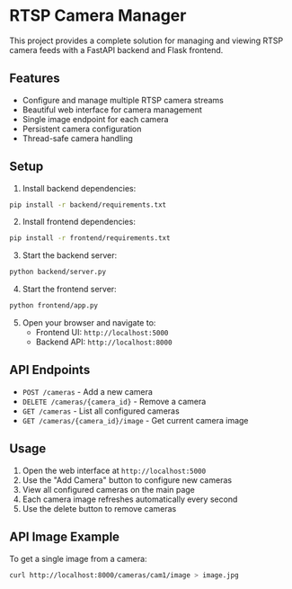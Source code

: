 # RTSP Camera Manager

This project provides a complete solution for managing and viewing RTSP camera feeds with a FastAPI backend and Flask frontend.

## Features

- Configure and manage multiple RTSP camera streams
- Beautiful web interface for camera management
- Single image endpoint for each camera
- Persistent camera configuration
- Thread-safe camera handling

## Setup

1. Install backend dependencies:
```bash
pip install -r backend/requirements.txt
```

2. Install frontend dependencies:
```bash
pip install -r frontend/requirements.txt
```

3. Start the backend server:
```bash
python backend/server.py
```

4. Start the frontend server:
```bash
python frontend/app.py
```

5. Open your browser and navigate to:
   - Frontend UI: `http://localhost:5000`
   - Backend API: `http://localhost:8000`

## API Endpoints

- `POST /cameras` - Add a new camera
- `DELETE /cameras/{camera_id}` - Remove a camera
- `GET /cameras` - List all configured cameras
- `GET /cameras/{camera_id}/image` - Get current camera image

## Usage

1. Open the web interface at `http://localhost:5000`
2. Use the "Add Camera" button to configure new cameras
3. View all configured cameras on the main page
4. Each camera image refreshes automatically every second
5. Use the delete button to remove cameras

## API Image Example

To get a single image from a camera:
```bash
curl http://localhost:8000/cameras/cam1/image > image.jpg
```